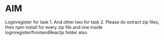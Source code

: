 # AIM

Loginregister for task 1.
And other two for task 2.
Please do extract zip files, then npm install for every zip file and one inside loginregister/frontendReactjs folder also.
